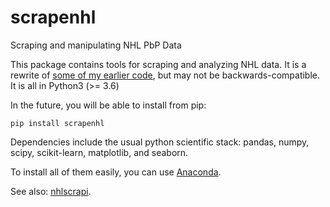 # scrapenhl
Scraping and manipulating NHL PbP Data

This package contains tools for scraping and analyzing NHL data. It is a rewrite of [some of my earlier code](https://github.com/muneebalam/Hockey), but may not be backwards-compatible. It is all in Python3 (>= 3.6)

In the future, you will be able to install from pip:

```
pip install scrapenhl
```

Dependencies include the usual python scientific stack: pandas, numpy, scipy, scikit-learn, matplotlib, and seaborn. 

To install all of them easily, you can use [Anaconda](https://docs.continuum.io/).

See also: [nhlscrapi](http://pythonhosted.org/nhlscrapi/).


